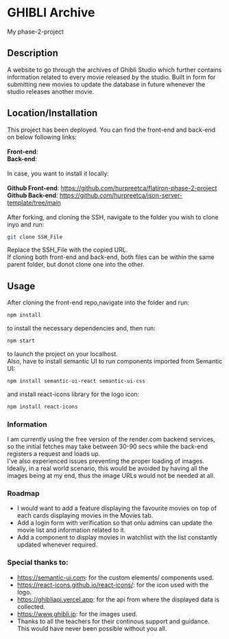 # GHIBLI Archive

My phase-2-project

## Description

A website to go through the archives of Ghibli Studio which further contains information related to every movie released by the studio. Built in form for submitting new movies to update the database in future whenever the studio releases another movie.

## Location/Installation

This project has been deployed. You can find the front-end and back-end on below following links:<br> <br>
**Front-end**: <br>
**Back-end**: <br><br>
In case, you want to install it locally: <br><br>
**Github Front-end**: https://github.com/hurpreetca/flatiron-phase-2-project <br>
**Github Back-end**: https://github.com/hurpreetca/json-server-template/tree/main <br><br>
After forking, and cloning the SSH, navigate to the folder you wish to clone inyo and run: <br>

```bash
git clone SSH_File
```

Replace the SSH_File with the copied URL.<br>
If cloning both front-end and back-end, both files can be within the same parent folder, but donot clone one into the other.
<br>

## Usage

After cloning the front-end repo,navigate into the folder and run:

```bash
npm install
```

to install the necessary dependencies and, then run:

```bash
npm start
```

to launch the project on your localhost.
<br>
Also, have to install semantic UI to run components imported from Semantic UI:

```bash
npm install semantic-ui-react semantic-ui-css
```

and install react-icons library for the logo icon:

```bash
npm install react-icons
```

### Information

I am currently using the free version of the render.com backend services, so the initial fetches may take between 30-90 secs while the back-end registers a request and loads up. <br>
I've also experienced issues preventing the proper loading of images. Ideally, in a real world scenario, this would be avoided by having all the images being at my end, thus the image URLs would not be needed at all.

### Roadmap

- I would want to add a feature displaying the favourite movies on top of each cards displaying movies in the Movies tab.
- Add a login form with verification so that onlu admins can update the movie list and information related to it.
- Add a component to display movies in watchlist with the list constantly updated whenever required.

### Special thanks to:

- https://semantic-ui.com: for the custom elements/ components used.
- https://react-icons.github.io/react-icons/: for the icon used with the logo.
- https://ghibliapi.vercel.app: for the api from where the displayed data is collected.
- https://www.ghibli.jp: for the images used.
- Thanks to all the teachers for their continous support and guidance. This would have never been possible without you all.
